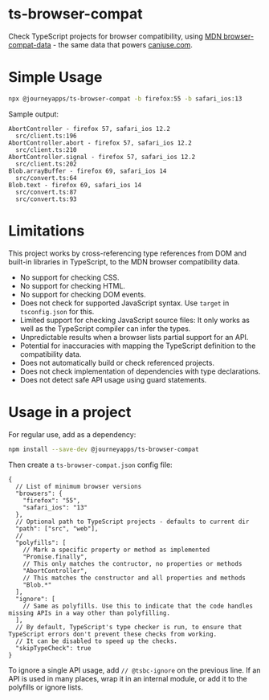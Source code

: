 # ts-browser-compat

Check TypeScript projects for browser compatibility, using [MDN browser-compat-data](https://github.com/mdn/browser-compat-data) -
the same data that powers [caniuse.com](https://caniuse.com/).

# Simple Usage

```sh
npx @journeyapps/ts-browser-compat -b firefox:55 -b safari_ios:13
```

Sample output:

```
AbortController - firefox 57, safari_ios 12.2
  src/client.ts:196
AbortController.abort - firefox 57, safari_ios 12.2
  src/client.ts:210
AbortController.signal - firefox 57, safari_ios 12.2
  src/client.ts:202
Blob.arrayBuffer - firefox 69, safari_ios 14
  src/convert.ts:64
Blob.text - firefox 69, safari_ios 14
  src/convert.ts:87
  src/convert.ts:93
```

# Limitations

This project works by cross-referencing type references from DOM and built-in libraries in TypeScript, to the MDN browser
compatibility data.

 * No support for checking CSS.
 * No support for checking HTML.
 * No support for checking DOM events.
 * Does not check for supported JavaScript syntax. Use `target` in `tsconfig.json` for this.
 * Limited support for checking JavaScript source files: It only works as well as the TypeScript compiler can infer the types.
 * Unpredictable results when a browser lists partial support for an API.
 * Potential for inaccuracies with mapping the TypeScript definition to the compatibility data.
 * Does not automatically build or check referenced projects.
 * Does not check implementation of dependencies with type declarations.
 * Does not detect safe API usage using guard statements.

# Usage in a project

For regular use, add as a dependency:

```sh
npm install --save-dev @journeyapps/ts-browser-compat
```

Then create a `ts-browser-compat.json` config file:

```json5
{
  // List of minimum browser versions
  "browsers": {
    "firefox": "55",
    "safari_ios": "13"
  },
  // Optional path to TypeScript projects - defaults to current dir
  "path": ["src", "web"],
  //
  "polyfills": [
    // Mark a specific property or method as implemented
    "Promise.finally",
    // This only matches the contructor, no properties or methods
    "AbortController",
    // This matches the constructor and all properties and methods
    "Blob.*"
  ],
  "ignore": [
    // Same as polyfills. Use this to indicate that the code handles missing APIs in a way other than polyfilling.
  ],
  // By default, TypeScript's type checker is run, to ensure that TypeScript errors don't prevent these checks from working.
  // It can be disabled to speed up the checks.
  "skipTypeCheck": true
}
```

To ignore a single API usage, add `// @tsbc-ignore` on the previous line. If an API is used in many places, wrap it
in an internal module, or add it to the polyfills or ignore lists.
